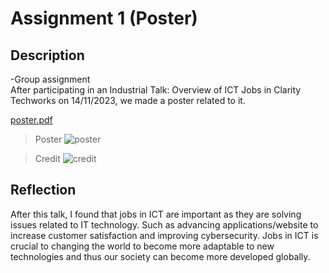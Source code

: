 # Assignment 1 (Poster)

## Description
-Group assignment<br>
After participating in an Industrial Talk: Overview of ICT Jobs in Clarity Techworks on 14/11/2023, we made a poster related to it.

[poster.pdf](https://github.com/jun9187/assignment1/files/13503731/poster.pdf)

>Poster
![poster](https://github.com/jun9187/assignment1/assets/150773849/5f4b0359-a39a-4b40-9bb6-cebdad21b9c7)

>Credit
![credit](https://github.com/jun9187/assignment1/assets/150773849/5f4e2672-a3d2-4ceb-83da-aa315aaa823a)

## Reflection
After this talk, I found that jobs in ICT are important as they are solving issues related to IT technology. Such as advancing applications/website to increase customer satisfaction and improving cybersecurity. Jobs in ICT is crucial to changing the world to become more adaptable to new technologies and thus our society can become more developed globally.
